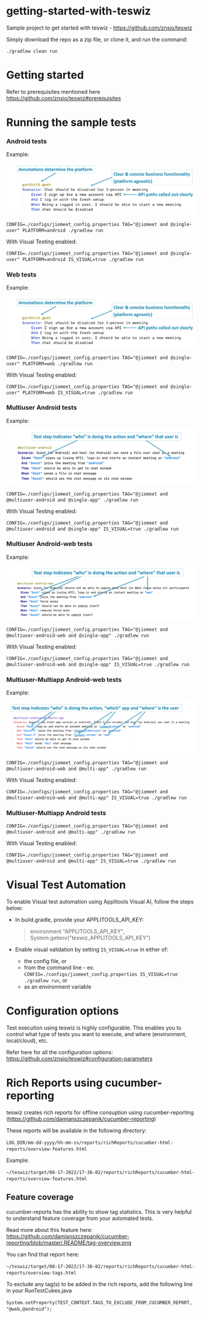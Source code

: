 # getting-started-with-teswiz
Sample project to get started with teswiz - https://github.com/znsio/teswiz

Simply download the repo as a zip file, or clone it, and run the command:

    ./gradlew clean run

# Getting started

Refer to prerequisites mentioned here https://github.com/znsio/teswiz#prerequisites

# Running the sample tests

### Android tests
  Example:

![ClearIntent-annotated.png](ClearIntent-annotated.png)

    CONFIG=./configs/jiomeet_config.properties TAG="@jiomeet and @single-user" PLATFORM=android ./gradlew run 

  With Visual Testing enabled:

    CONFIG=./configs/jiomeet_config.properties TAG="@jiomeet and @single-user" PLATFORM=android IS_VISUAL=true ./gradlew run

### Web tests
Example:

![ClearIntent-annotated.png](ClearIntent-annotated.png)

    CONFIG=./configs/jiomeet_config.properties TAG="@jiomeet and @single-user" PLATFORM=web ./gradlew run 

  With Visual Testing enabled:

    CONFIG=./configs/jiomeet_config.properties TAG="@jiomeet and @single-user" PLATFORM=web IS_VISUAL=true ./gradlew run

### Multiuser Android tests
  Example:

![Multiuser-android-annotated.png](Multiuser-android-annotated.png)

    CONFIG=./configs/jiomeet_config.properties TAG="@jiomeet and @multiuser-android and @single-app" ./gradlew run

  With Visual Testing enabled:

    CONFIG=./configs/jiomeet_config.properties TAG="@jiomeet and @multiuser-android and @single-app" IS_VISUAL=true ./gradlew run

### Multiuser Android-web tests
  Example:

![Multiuser-android-web-annotated.png](Multiuser-android-web-annotated.png)

    CONFIG=./configs/jiomeet_config.properties TAG="@jiomeet and @multiuser-android-web and @single-app" ./gradlew run

  With Visual Testing enabled:

    CONFIG=./configs/jiomeet_config.properties TAG="@jiomeet and @multiuser-android-web and @single-app" IS_VISUAL=true ./gradlew run

### Multiuser-Multiapp Android-web tests
Example:

![Multiapp-Multiuser-android-web-annotated.png](Multiapp-Multiuser-android-web-annotated.png)

    CONFIG=./configs/jiomeet_config.properties TAG="@jiomeet and @multiuser-android-web and @multi-app" ./gradlew run

With Visual Testing enabled:

    CONFIG=./configs/jiomeet_config.properties TAG="@jiomeet and @multiuser-android-web and @multi-app" IS_VISUAL=true ./gradlew run

### Multiuser-Multiapp Android tests
    CONFIG=./configs/jiomeet_config.properties TAG="@jiomeet and @multiuser-android and @multi-app" ./gradlew run

  With Visual Testing enabled:

    CONFIG=./configs/jiomeet_config.properties TAG="@jiomeet and @multiuser-android and @multi-app" IS_VISUAL=true ./gradlew run


# Visual Test Automation
To enable Visual test automation using Applitools Visual AI, follow the steps below:
* In build.gradle, provide your APPLITOOLS_API_KEY:

    > environment "APPLITOOLS_API_KEY", System.getenv("teswiz_APPLITOOLS_API_KEY")

* Enable visual validation by setting `IS_VISUAL=true` in either of:
  * the config file, or
  * from the command line - ex: `CONFIG=./configs/jiomeet_config.properties IS_VISUAL=true ./gradlew run`, or
  * as an environment variable

# Configuration options
Test execution using teswiz is highly configurable. This enables you to control what type of tests you want to execute, and where (environment, local/cloud), etc. 

Refer here for all the configuration options: https://github.com/znsio/teswiz#configuration-parameters

# Rich Reports using cucumber-reporting
teswiz creates rich reports for offline consuption using cucumber-reporting (https://github.com/damianszczepanik/cucumber-reporting)

These reports will be available in the following directory:

`LOG_DIR/mm-dd-yyyy/hh-mm-ss/reports/richReports/cucumber-html-reports/overview-features.html`

Example:

`~/teswiz/target/08-17-2022/17-36-02/reports/richReports/cucumber-html-reports/overview-features.html`

## Feature coverage
cucumber-reports has the ability to show tag statistics. This is very helpful to understand feature coverage from your automated tests.

Read more about this feature here: https://github.com/damianszczepanik/cucumber-reporting/blob/master/.README/tag-overview.png

You can find that report here:

`~/teswiz/target/08-17-2022/17-36-02/reports/richReports/cucumber-html-reports/overview-tags.html`

To exclude any tag(s) to be added in the rich reports, add the following line in your RunTestCukes.java

`System.setProperty(TEST_CONTEXT.TAGS_TO_EXCLUDE_FROM_CUCUMBER_REPORT, "@web,@android");`
